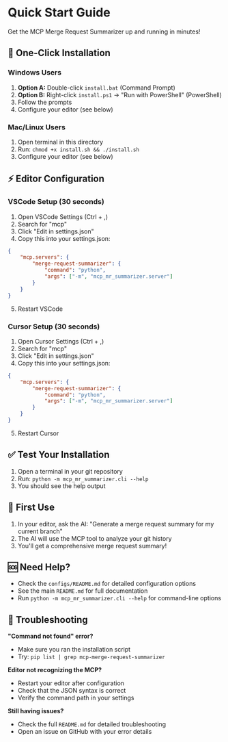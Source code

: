 # Quick Start Guide

Get the MCP Merge Request Summarizer up and running in minutes!

## 🚀 One-Click Installation

### Windows Users
1. **Option A:** Double-click `install.bat` (Command Prompt)
2. **Option B:** Right-click `install.ps1` → "Run with PowerShell" (PowerShell)
3. Follow the prompts
4. Configure your editor (see below)

### Mac/Linux Users
1. Open terminal in this directory
2. Run: `chmod +x install.sh && ./install.sh`
3. Configure your editor (see below)

## ⚡ Editor Configuration

### VSCode Setup (30 seconds)
1. Open VSCode Settings (Ctrl + ,)
2. Search for "mcp"
3. Click "Edit in settings.json"
4. Copy this into your settings.json:
```json
{
    "mcp.servers": {
        "merge-request-summarizer": {
            "command": "python",
            "args": ["-m", "mcp_mr_summarizer.server"]
        }
    }
}
```
5. Restart VSCode

### Cursor Setup (30 seconds)
1. Open Cursor Settings (Ctrl + ,)
2. Search for "mcp"
3. Click "Edit in settings.json"
4. Copy this into your settings.json:
```json
{
    "mcp.servers": {
        "merge-request-summarizer": {
            "command": "python",
            "args": ["-m", "mcp_mr_summarizer.server"]
        }
    }
}
```
5. Restart Cursor

## ✅ Test Your Installation

1. Open a terminal in your git repository
2. Run: `python -m mcp_mr_summarizer.cli --help`
3. You should see the help output

## 🎯 First Use

1. In your editor, ask the AI: "Generate a merge request summary for my current branch"
2. The AI will use the MCP tool to analyze your git history
3. You'll get a comprehensive merge request summary!

## 🆘 Need Help?

- Check the `configs/README.md` for detailed configuration options
- See the main `README.md` for full documentation
- Run `python -m mcp_mr_summarizer.cli --help` for command-line options

## 🔧 Troubleshooting

**"Command not found" error?**
- Make sure you ran the installation script
- Try: `pip list | grep mcp-merge-request-summarizer`

**Editor not recognizing the MCP?**
- Restart your editor after configuration
- Check that the JSON syntax is correct
- Verify the command path in your settings

**Still having issues?**
- Check the full `README.md` for detailed troubleshooting
- Open an issue on GitHub with your error details
